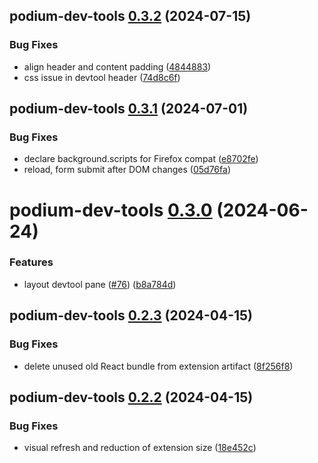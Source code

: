 ## podium-dev-tools [0.3.2](https://github.com/podium-lib/dev-tool/compare/podium-dev-tools@0.3.1...podium-dev-tools@0.3.2) (2024-07-15)


### Bug Fixes

* align header and content padding ([4844883](https://github.com/podium-lib/dev-tool/commit/4844883f5b5d586995360beeb9b88dccdea9284a))
* css issue in devtool header ([74d8c6f](https://github.com/podium-lib/dev-tool/commit/74d8c6f90b2c945f1eb3ae8834621f09f5a688d0))

## podium-dev-tools [0.3.1](https://github.com/podium-lib/dev-tool/compare/podium-dev-tools@0.3.0...podium-dev-tools@0.3.1) (2024-07-01)


### Bug Fixes

* declare background.scripts for Firefox compat ([e8702fe](https://github.com/podium-lib/dev-tool/commit/e8702fe5db59a32139dcd419f22dad10841bae87))
* reload, form submit after DOM changes ([05d76fa](https://github.com/podium-lib/dev-tool/commit/05d76fa455aa9d4717e9727c813abc2e900252d6))

# podium-dev-tools [0.3.0](https://github.com/podium-lib/dev-tool/compare/podium-dev-tools@0.2.3...podium-dev-tools@0.3.0) (2024-06-24)


### Features

* layout devtool pane ([#76](https://github.com/podium-lib/dev-tool/issues/76)) ([b8a784d](https://github.com/podium-lib/dev-tool/commit/b8a784dc8db3a42609f927bdaf7713413e1dd070))

## podium-dev-tools [0.2.3](https://github.com/podium-lib/dev-tool/compare/podium-dev-tools@0.2.2...podium-dev-tools@0.2.3) (2024-04-15)


### Bug Fixes

* delete unused old React bundle from extension artifact ([8f256f8](https://github.com/podium-lib/dev-tool/commit/8f256f860eb09ae8c44f040adc139c1891b6aca4))

## podium-dev-tools [0.2.2](https://github.com/podium-lib/dev-tool/compare/podium-dev-tools@0.2.1...podium-dev-tools@0.2.2) (2024-04-15)


### Bug Fixes

* visual refresh and reduction of extension size ([18e452c](https://github.com/podium-lib/dev-tool/commit/18e452c1c44b7b9980ed5b7bd158900df7f192df))
